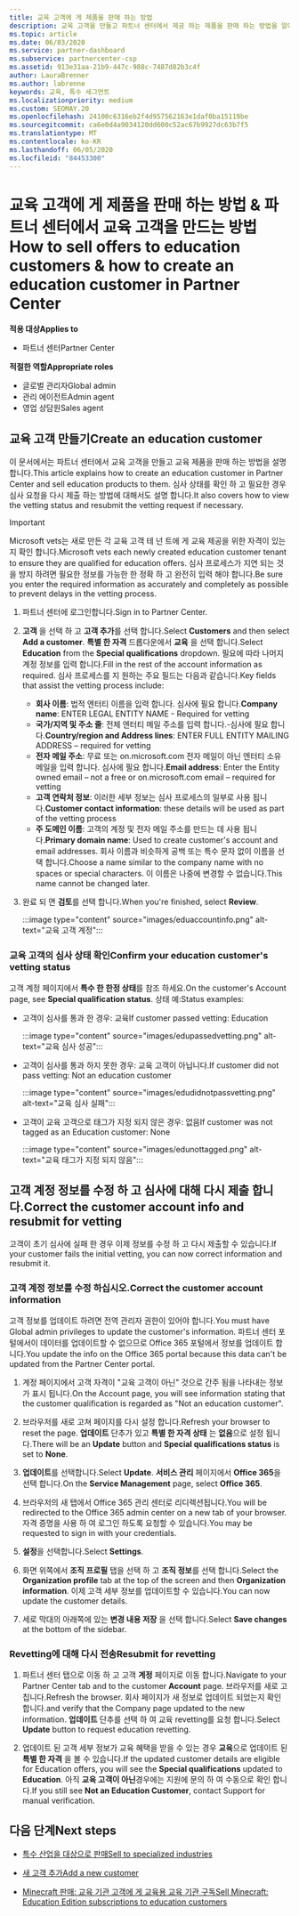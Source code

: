 ```yaml
---
title: 교육 고객에 게 제품을 판매 하는 방법
description: 교육 고객을 만들고 파트너 센터에서 제공 하는 제품을 판매 하는 방법을 알아보세요.
ms.topic: article
ms.date: 06/03/2020
ms.service: partner-dashboard
ms.subservice: partnercenter-csp
ms.assetid: 913e31aa-21b9-447c-988c-7487d82b3c4f
author: LauraBrenner
ms.author: labrenne
keywords: 교육, 특수 세그먼트
ms.localizationpriority: medium
ms.custom: SEOMAY.20
ms.openlocfilehash: 24100c6316eb2f4d957562163e1daf0ba15119be
ms.sourcegitcommit: ca6e0d4a9034120dd600c52ac67b9927dc63b7f5
ms.translationtype: MT
ms.contentlocale: ko-KR
ms.lasthandoff: 06/05/2020
ms.locfileid: "84453300"
---
```

# <a name="how-to-sell-offers-to-education-customers--how-to-create-an-education-customer-in-partner-center"></a><span data-ttu-id="6fe4b-104">교육 고객에 게 제품을 판매 하는 방법 & 파트너 센터에서 교육 고객을 만드는 방법</span><span class="sxs-lookup"><span data-stu-id="6fe4b-104">How to sell offers to education customers & how to create an education customer in Partner Center</span></span>

<span data-ttu-id="6fe4b-105">**적용 대상**</span><span class="sxs-lookup"><span data-stu-id="6fe4b-105">**Applies to**</span></span>

- <span data-ttu-id="6fe4b-106">파트너 센터</span><span class="sxs-lookup"><span data-stu-id="6fe4b-106">Partner Center</span></span>

<span data-ttu-id="6fe4b-107">**적절한 역할**</span><span class="sxs-lookup"><span data-stu-id="6fe4b-107">**Appropriate roles**</span></span>

- <span data-ttu-id="6fe4b-108">글로벌 관리자</span><span class="sxs-lookup"><span data-stu-id="6fe4b-108">Global admin</span></span>
- <span data-ttu-id="6fe4b-109">관리 에이전트</span><span class="sxs-lookup"><span data-stu-id="6fe4b-109">Admin agent</span></span>
- <span data-ttu-id="6fe4b-110">영업 상담원</span><span class="sxs-lookup"><span data-stu-id="6fe4b-110">Sales agent</span></span>

## <a name="create-an-education-customer"></a><span data-ttu-id="6fe4b-111">교육 고객 만들기</span><span class="sxs-lookup"><span data-stu-id="6fe4b-111">Create an education customer</span></span>

<span data-ttu-id="6fe4b-112">이 문서에서는 파트너 센터에서 교육 고객을 만들고 교육 제품을 판매 하는 방법을 설명 합니다.</span><span class="sxs-lookup"><span data-stu-id="6fe4b-112">This article explains how to create an education customer in Partner Center and sell education products to them.</span></span> <span data-ttu-id="6fe4b-113">심사 상태를 확인 하 고 필요한 경우 심사 요청을 다시 제출 하는 방법에 대해서도 설명 합니다.</span><span class="sxs-lookup"><span data-stu-id="6fe4b-113">It also covers how to view the vetting status and resubmit the vetting request if necessary.</span></span>

> [!IMPORTANT]
> <span data-ttu-id="6fe4b-114">Microsoft vets는 새로 만든 각 교육 고객 테 넌 트에 게 교육 제공을 위한 자격이 있는지 확인 합니다.</span><span class="sxs-lookup"><span data-stu-id="6fe4b-114">Microsoft vets each newly created education customer tenant to ensure they are qualified for education offers.</span></span>  <span data-ttu-id="6fe4b-115">심사 프로세스가 지연 되는 것을 방지 하려면 필요한 정보를 가능한 한 정확 하 고 완전히 입력 해야 합니다.</span><span class="sxs-lookup"><span data-stu-id="6fe4b-115">Be sure you enter the required information as accurately and completely as possible to prevent delays in the vetting process.</span></span>

1. <span data-ttu-id="6fe4b-116">파트너 센터에 로그인합니다.</span><span class="sxs-lookup"><span data-stu-id="6fe4b-116">Sign in to Partner Center.</span></span>

2. <span data-ttu-id="6fe4b-117">**고객** 을 선택 하 고 **고객 추가**를 선택 합니다.</span><span class="sxs-lookup"><span data-stu-id="6fe4b-117">Select **Customers** and then select **Add a customer**.</span></span> <span data-ttu-id="6fe4b-118">**특별 한 자격** 드롭다운에서 **교육** 을 선택 합니다.</span><span class="sxs-lookup"><span data-stu-id="6fe4b-118">Select **Education** from the **Special qualifications** dropdown.</span></span>  <span data-ttu-id="6fe4b-119">필요에 따라 나머지 계정 정보를 입력 합니다.</span><span class="sxs-lookup"><span data-stu-id="6fe4b-119">Fill in the rest of the account information as required.</span></span>  <span data-ttu-id="6fe4b-120">심사 프로세스를 지 원하는 주요 필드는 다음과 같습니다.</span><span class="sxs-lookup"><span data-stu-id="6fe4b-120">Key fields that assist the vetting process include:</span></span>

   - <span data-ttu-id="6fe4b-121">**회사 이름**: 법적 엔터티 이름을 입력 합니다. 심사에 필요 합니다.</span><span class="sxs-lookup"><span data-stu-id="6fe4b-121">**Company name**: ENTER LEGAL ENTITY NAME - Required for vetting</span></span>
   - <span data-ttu-id="6fe4b-122">**국가/지역 및 주소 줄**: 전체 엔터티 메일 주소를 입력 합니다.-심사에 필요 합니다.</span><span class="sxs-lookup"><span data-stu-id="6fe4b-122">**Country/region and Address lines**: ENTER FULL ENTITY MAILING ADDRESS – required for vetting</span></span>
   - <span data-ttu-id="6fe4b-123">**전자 메일 주소**: 무료 또는 on.microsoft.com 전자 메일이 아닌 엔터티 소유 메일을 입력 합니다. 심사에 필요 합니다.</span><span class="sxs-lookup"><span data-stu-id="6fe4b-123">**Email address**:  Enter the Entity owned email – not a free or on.microsoft.com email – required for vetting</span></span>
   - <span data-ttu-id="6fe4b-124">**고객 연락처 정보**: 이러한 세부 정보는 심사 프로세스의 일부로 사용 됩니다.</span><span class="sxs-lookup"><span data-stu-id="6fe4b-124">**Customer contact information**: these details will be used as part of the vetting process</span></span>
   - <span data-ttu-id="6fe4b-125">**주 도메인 이름**: 고객의 계정 및 전자 메일 주소를 만드는 데 사용 됩니다.</span><span class="sxs-lookup"><span data-stu-id="6fe4b-125">**Primary domain name**:  Used to create customer's account and email addresses.</span></span>  <span data-ttu-id="6fe4b-126">회사 이름과 비슷하게 공백 또는 특수 문자 없이 이름을 선택 합니다.</span><span class="sxs-lookup"><span data-stu-id="6fe4b-126">Choose a name similar to the company name with no spaces or special characters.</span></span>  <span data-ttu-id="6fe4b-127">이 이름은 나중에 변경할 수 없습니다.</span><span class="sxs-lookup"><span data-stu-id="6fe4b-127">This name cannot be changed later.</span></span>

3. <span data-ttu-id="6fe4b-128">완료 되 면 **검토**를 선택 합니다.</span><span class="sxs-lookup"><span data-stu-id="6fe4b-128">When you're finished, select **Review**.</span></span>

   :::image type="content" source="images/eduaccountinfo.png" alt-text="교육 고객 계정":::

### <a name="confirm-your-education-customers-vetting-status"></a><span data-ttu-id="6fe4b-130">교육 고객의 심사 상태 확인</span><span class="sxs-lookup"><span data-stu-id="6fe4b-130">Confirm your education customer's vetting status</span></span>

<span data-ttu-id="6fe4b-131">고객 계정 페이지에서 **특수 한 한정 상태**를 참조 하세요.</span><span class="sxs-lookup"><span data-stu-id="6fe4b-131">On the customer's Account page, see **Special qualification status**.</span></span>
<span data-ttu-id="6fe4b-132">상태 예:</span><span class="sxs-lookup"><span data-stu-id="6fe4b-132">Status examples:</span></span>

- <span data-ttu-id="6fe4b-133">고객이 심사를 통과 한 경우: 교육</span><span class="sxs-lookup"><span data-stu-id="6fe4b-133">If customer passed vetting:  Education</span></span>

   :::image type="content" source="images/edupassedvetting.png" alt-text="교육 심사 성공":::

- <span data-ttu-id="6fe4b-135">고객이 심사를 통과 하지 못한 경우: 교육 고객이 아닙니다.</span><span class="sxs-lookup"><span data-stu-id="6fe4b-135">If customer did not pass vetting:  Not an education customer</span></span>

   :::image type="content" source="images/edudidnotpassvetting.png" alt-text="교육 심사 실패":::

- <span data-ttu-id="6fe4b-137">고객이 교육 고객으로 태그가 지정 되지 않은 경우: 없음</span><span class="sxs-lookup"><span data-stu-id="6fe4b-137">If customer was not tagged as an Education customer:  None</span></span>

   :::image type="content" source="images/edunottagged.png" alt-text="교육 태그가 지정 되지 않음":::

## <a name="correct-the-customer-account-info-and-resubmit-for-vetting"></a><span data-ttu-id="6fe4b-139">고객 계정 정보를 수정 하 고 심사에 대해 다시 제출 합니다.</span><span class="sxs-lookup"><span data-stu-id="6fe4b-139">Correct the customer account info and resubmit for vetting</span></span>  

<span data-ttu-id="6fe4b-140">고객이 초기 심사에 실패 한 경우 이제 정보를 수정 하 고 다시 제출할 수 있습니다.</span><span class="sxs-lookup"><span data-stu-id="6fe4b-140">If your customer fails the initial vetting, you can now correct information and resubmit it.</span></span>

### <a name="correct-the-customer-account-information"></a><span data-ttu-id="6fe4b-141">고객 계정 정보를 수정 하십시오.</span><span class="sxs-lookup"><span data-stu-id="6fe4b-141">Correct the customer account information</span></span>

<span data-ttu-id="6fe4b-142">고객 정보를 업데이트 하려면 전역 관리자 권한이 있어야 합니다.</span><span class="sxs-lookup"><span data-stu-id="6fe4b-142">You must have Global admin privileges to update the customer's information.</span></span> <span data-ttu-id="6fe4b-143">파트너 센터 포털에서이 데이터를 업데이트할 수 없으므로 Office 365 포털에서 정보를 업데이트 합니다.</span><span class="sxs-lookup"><span data-stu-id="6fe4b-143">You update the info on the Office 365 portal because this data can't be updated from the Partner Center portal.</span></span>

1. <span data-ttu-id="6fe4b-144">계정 페이지에서 고객 자격이 "교육 고객이 아닌" 것으로 간주 됨을 나타내는 정보가 표시 됩니다.</span><span class="sxs-lookup"><span data-stu-id="6fe4b-144">On the Account page, you will see information stating that the customer qualification is regarded as "Not an education customer".</span></span>

2. <span data-ttu-id="6fe4b-145">브라우저를 새로 고쳐 페이지를 다시 설정 합니다.</span><span class="sxs-lookup"><span data-stu-id="6fe4b-145">Refresh your browser to reset the page.</span></span> <span data-ttu-id="6fe4b-146">**업데이트** 단추가 있고 **특별 한 자격 상태** 는 **없음**으로 설정 됩니다.</span><span class="sxs-lookup"><span data-stu-id="6fe4b-146">There will be an **Update** button and **Special qualifications status** is set to **None**.</span></span>

3. <span data-ttu-id="6fe4b-147">**업데이트**를 선택합니다.</span><span class="sxs-lookup"><span data-stu-id="6fe4b-147">Select **Update**.</span></span> <span data-ttu-id="6fe4b-148">**서비스 관리** 페이지에서 **Office 365**을 선택 합니다.</span><span class="sxs-lookup"><span data-stu-id="6fe4b-148">On the **Service Management** page, select **Office 365**.</span></span>

4. <span data-ttu-id="6fe4b-149">브라우저의 새 탭에서 Office 365 관리 센터로 리디렉션됩니다.</span><span class="sxs-lookup"><span data-stu-id="6fe4b-149">You will be redirected to the Office 365 admin center on a new tab of your browser.</span></span> <span data-ttu-id="6fe4b-150">자격 증명을 사용 하 여 로그인 하도록 요청할 수 있습니다.</span><span class="sxs-lookup"><span data-stu-id="6fe4b-150">You may be requested to sign in with your credentials.</span></span>

5. <span data-ttu-id="6fe4b-151">**설정**을 선택합니다.</span><span class="sxs-lookup"><span data-stu-id="6fe4b-151">Select **Settings**.</span></span>

6. <span data-ttu-id="6fe4b-152">화면 위쪽에서 **조직 프로필** 탭을 선택 하 고 **조직 정보**를 선택 합니다.</span><span class="sxs-lookup"><span data-stu-id="6fe4b-152">Select the **Organization profile** tab at the top of the screen and then **Organization information**.</span></span> <span data-ttu-id="6fe4b-153">이제 고객 세부 정보를 업데이트할 수 있습니다.</span><span class="sxs-lookup"><span data-stu-id="6fe4b-153">You can now update the customer details.</span></span>

7. <span data-ttu-id="6fe4b-154">세로 막대의 아래쪽에 있는 **변경 내용 저장** 을 선택 합니다.</span><span class="sxs-lookup"><span data-stu-id="6fe4b-154">Select **Save changes** at the bottom of the sidebar.</span></span>  

### <a name="resubmit-for-revetting"></a><span data-ttu-id="6fe4b-155">Revetting에 대해 다시 전송</span><span class="sxs-lookup"><span data-stu-id="6fe4b-155">Resubmit for revetting</span></span>

1. <span data-ttu-id="6fe4b-156">파트너 센터 탭으로 이동 하 고 고객 **계정** 페이지로 이동 합니다.</span><span class="sxs-lookup"><span data-stu-id="6fe4b-156">Navigate to your Partner Center tab and to the customer **Account** page.</span></span> <span data-ttu-id="6fe4b-157">브라우저를 새로 고칩니다.</span><span class="sxs-lookup"><span data-stu-id="6fe4b-157">Refresh the browser.</span></span> <span data-ttu-id="6fe4b-158">회사 페이지가 새 정보로 업데이트 되었는지 확인 합니다.</span><span class="sxs-lookup"><span data-stu-id="6fe4b-158">and verify that the Company page updated to the new information.</span></span> <span data-ttu-id="6fe4b-159">**업데이트** 단추를 선택 하 여 교육 revetting를 요청 합니다.</span><span class="sxs-lookup"><span data-stu-id="6fe4b-159">Select **Update** button to request education revetting.</span></span>

2. <span data-ttu-id="6fe4b-160">업데이트 된 고객 세부 정보가 교육 혜택을 받을 수 있는 경우 **교육**으로 업데이트 된 **특별 한 자격** 을 볼 수 있습니다.</span><span class="sxs-lookup"><span data-stu-id="6fe4b-160">If the updated customer details are eligible for Education offers, you will see the **Special qualifications** updated to **Education**.</span></span> <span data-ttu-id="6fe4b-161">아직 **교육 고객이 아닌**경우에는 지원에 문의 하 여 수동으로 확인 합니다.</span><span class="sxs-lookup"><span data-stu-id="6fe4b-161">If you still see **Not an Education Customer**, contact Support for manual verification.</span></span>

## <a name="next-steps"></a><span data-ttu-id="6fe4b-162">다음 단계</span><span class="sxs-lookup"><span data-stu-id="6fe4b-162">Next steps</span></span>

- [<span data-ttu-id="6fe4b-163">특수 산업을 대상으로 판매</span><span class="sxs-lookup"><span data-stu-id="6fe4b-163">Sell to specialized industries</span></span>](get-special-pricing-for-offers.md)

- [<span data-ttu-id="6fe4b-164">새 고객 추가</span><span class="sxs-lookup"><span data-stu-id="6fe4b-164">Add a new customer</span></span>](add-a-new-customer.md)

- [<span data-ttu-id="6fe4b-165">Minecraft 판매: 교육 기관 고객에 게 교육용 교육 기관 구독</span><span class="sxs-lookup"><span data-stu-id="6fe4b-165">Sell Minecraft: Education Edition subscriptions to education customers</span></span>](minecraft-subscriptions.md)

